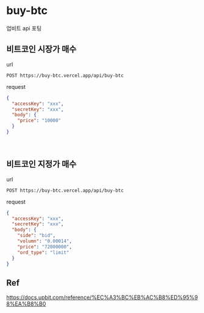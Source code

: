 # buy-btc
업비트 api 포팅

## 비트코인 시장가 매수

url
```
POST https://buy-btc.vercel.app/api/buy-btc
```

request
```json
{
  "accessKey": "xxx",
  "secretKey": "xxx",
  "body": {
    "price": "10000"
  }
}
```

<br/>

## 비트코인 지정가 매수

url
```
POST https://buy-btc.vercel.app/api/buy-btc
```

request
```json
{
  "accessKey": "xxx",
  "secretKey": "xxx",
  "body": {
    "side": "bid",
    "volumn": "0.00014",
    "price": "72000000",
    "ord_type": "limit"
  }
}
```


## Ref
https://docs.upbit.com/reference/%EC%A3%BC%EB%AC%B8%ED%95%98%EA%B8%B0
